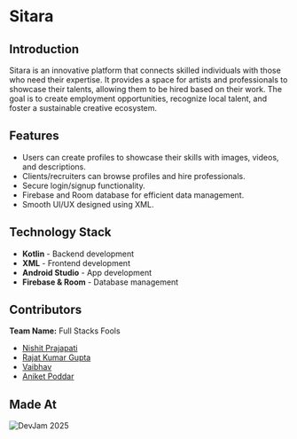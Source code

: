 # Sitara

## Introduction
Sitara is an innovative platform that connects skilled individuals with those who need their expertise. It provides a space for artists and professionals to showcase their talents, allowing them to be hired based on their work. The goal is to create employment opportunities, recognize local talent, and foster a sustainable creative ecosystem.

## Features
- Users can create profiles to showcase their skills with images, videos, and descriptions.
- Clients/recruiters can browse profiles and hire professionals.
- Secure login/signup functionality.
- Firebase and Room database for efficient data management.
- Smooth UI/UX designed using XML.



## Technology Stack
- **Kotlin** - Backend development
- **XML** - Frontend development
- **Android Studio** - App development
- **Firebase & Room** - Database management

## Contributors
**Team Name:** Full Stacks Fools  
- [Nishit Prajapati](https://github.com/Nishit-Prajapati2006)  
- [Rajat Kumar Gupta](https://github.com/rajat4999)  
- [Vaibhav](https://github.com/vaibhav3304)  
- [Aniket Poddar](https://github.com/poddar-aniket)  


## Made At
![DevJam 2025](image.png)
